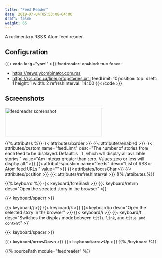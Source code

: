 ```yaml
---
title: "Feed Reader"
date: 2019-07-04T05:53:08-04:00
draft: false
weight: 65
---
```


A rudimentary RSS & Atom feed reader.

## Configuration

{{< code lang="yaml" >}}
feedreader:
  enabled: true
  feeds:
  - https://news.ycombinator.com/rss
  - https://rss.cbc.ca/lineup/topstories.xml
  feedLimit: 10
  position:
    top: 4
    left: 1
    height: 1
    width: 2
  refreshInterval: 14400
{{< /code >}}

## Screenshots

<img class="screenshot" src="/imgs/modules/feedreader.png" width="320" height="94" alt="feedreader screenshot" />

{{% attributes %}}
  {{< attributes/border >}}
  {{< attributes/enabled >}}
  {{< attributes/custom name="feedLimit" desc="The number of stories from each feed to be displayed. Default is `-1`, which will display all available stories." value="Any integer greater than zero. Values zero or less will display all." >}}
  {{< attributes/custom name="feeds" desc="List of RSS or Atom feed URLs." value="" >}}
  {{< attributes/focusChar >}}
  {{< attributes/position >}}
  {{< attributes/refreshInterval >}}
{{% /attributes %}}

{{% keyboard %}}
  {{< keyboard/foreSlash >}}
  {{< keyboard/return desc="Open the selected story in the browser" >}}

  {{< keyboard/spacer >}}

  {{< keyboard/j >}}
  {{< keyboard/k >}}
  {{< keyboard/o desc="Open the selected story in the browser" >}}
  {{< keyboard/r >}}
  {{< keyboard/t desc="Switches the display mode between `title`, `link`, and `title and content`" >}}

  {{< keyboard/spacer >}}

  {{< keyboard/arrowDown >}}
  {{< keyboard/arrowUp >}}
{{% /keyboard %}}

{{% sourcePath module="feedreader" %}}
